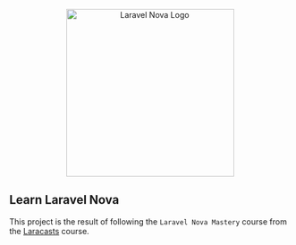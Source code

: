 <p align="center"><img width="300" src="https://nova.laravel.com/docs/assets/img/logo.svg" alt="Laravel Nova Logo"></p>

## Learn Laravel Nova

This project is the result of following the `Laravel Nova Mastery` course from the [Laracasts](https://laracasts.com/series/laravel-nova-mastery) course.
